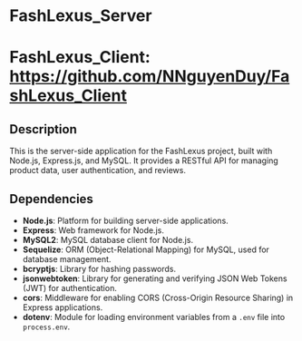 # FashLexus_Server
# FashLexus_Client: https://github.com/NNguyenDuy/FashLexus_Client

## Description

This is the server-side application for the FashLexus project, built with Node.js, Express.js, and MySQL. It provides a RESTful API for managing product data, user authentication, and reviews.

## Dependencies

- **Node.js**: Platform for building server-side applications.
- **Express**: Web framework for Node.js.
- **MySQL2**: MySQL database client for Node.js.
- **Sequelize**: ORM (Object-Relational Mapping) for MySQL, used for database management.
- **bcryptjs**: Library for hashing passwords.
- **jsonwebtoken**: Library for generating and verifying JSON Web Tokens (JWT) for authentication.
- **cors**: Middleware for enabling CORS (Cross-Origin Resource Sharing) in Express applications.
- **dotenv**: Module for loading environment variables from a `.env` file into `process.env`.